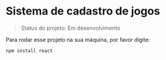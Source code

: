 <h1>Sistema de cadastro de jogos</h1>

> Status do projeto: Em desenvolvimento

Para rodar esse projeto na sua máquina, por favor digite: 

```
npm install react 
```
